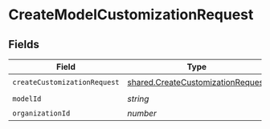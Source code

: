 # CreateModelCustomizationRequest


## Fields

| Field                                                                                  | Type                                                                                   | Required                                                                               | Description                                                                            |
| -------------------------------------------------------------------------------------- | -------------------------------------------------------------------------------------- | -------------------------------------------------------------------------------------- | -------------------------------------------------------------------------------------- |
| `createCustomizationRequest`                                                           | [shared.CreateCustomizationRequest](../../models/shared/createcustomizationrequest.md) | :heavy_check_mark:                                                                     | N/A                                                                                    |
| `modelId`                                                                              | *string*                                                                               | :heavy_check_mark:                                                                     | N/A                                                                                    |
| `organizationId`                                                                       | *number*                                                                               | :heavy_minus_sign:                                                                     | N/A                                                                                    |